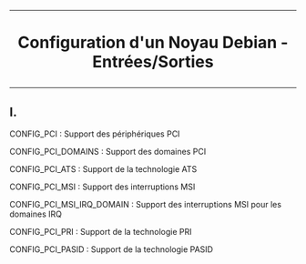 ------------------------------------------------------------------------------------------------------------------------------------------
# <p align='center'> Configuration d'un Noyau Debian - Entrées/Sorties </p>

------------------------------------------------------------------------------------------------------------------------------------------
## I. 
CONFIG_PCI : Support des périphériques PCI

CONFIG_PCI_DOMAINS : Support des domaines PCI

CONFIG_PCI_ATS : Support de la technologie ATS

CONFIG_PCI_MSI : Support des interruptions MSI

CONFIG_PCI_MSI_IRQ_DOMAIN : Support des interruptions MSI pour les domaines IRQ

CONFIG_PCI_PRI : Support de la technologie PRI

CONFIG_PCI_PASID : Support de la technologie PASID
